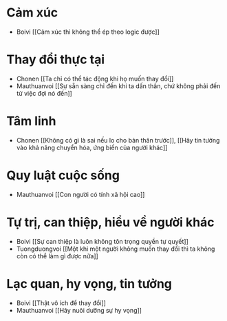 # Cảm xúc
- Boivi [[Cảm xúc thì không thể ép theo logic được]]

# Thay đổi thực tại
- Chonen [[Ta chỉ có thể tác động khi họ muốn thay đổi]]
- Mauthuanvoi [[Sự sẵn sàng chỉ đến khi ta dấn thân, chứ không phải đến từ việc đợi nó đến]] 
# Tâm linh
- Chonen [[Không có gì là sai nếu lo cho bản thân trước]], [[Hãy tin tưởng vào khả năng chuyển hóa, ứng biến của người khác]]

# Quy luật cuộc sống
- Mauthuanvoi [[Con người có tính xã hội cao]]

# Tự trị, can thiệp, hiểu về người khác
- Boivi [[Sự can thiệp là luôn không tôn trọng quyền tự quyết]]
- Tuongduongvoi [[Một khi một người không muốn thay đổi thì ta không còn có thể làm gì được nữa]]
# Lạc quan, hy vọng, tin tưởng
- Boivi [[Thật vô ích để thay đổi]]
- Mauthuanvoi [[Hãy nuôi dưỡng sự hy vọng]]
